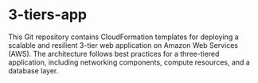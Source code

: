 # 3-tiers-app
This Git repository contains CloudFormation templates for deploying a scalable and resilient 3-tier web application on Amazon Web Services (AWS). The architecture follows best practices for a three-tiered application, including networking components, compute resources, and a database layer.
